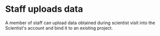 # Staff uploads data

A member of staff can upload data obtained during scientist visit into the Scientist's account and bind it to an existing project.


